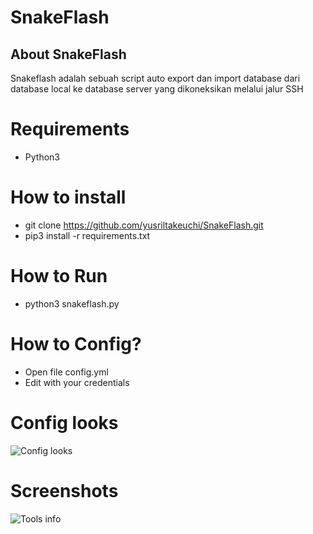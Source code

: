 # SnakeFlash

## About SnakeFlash
Snakeflash adalah sebuah script auto export dan import database
dari database local ke database server yang dikoneksikan melalui
jalur SSH

# Requirements
- Python3

# How to install
- git clone https://github.com/yusriltakeuchi/SnakeFlash.git
- pip3 install -r requirements.txt

# How to Run 
- python3 snakeflash.py

# How to Config?
- Open file config.yml
- Edit with your credentials

# Config looks
![Config looks](https://i.imgur.com/pxIpv7R.png)

# Screenshots
![Tools info](https://i.imgur.com/ooRi95a.png)
